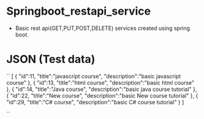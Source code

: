 # Springboot_restapi_service

- Basic rest api(GET,PUT,POST,DELETE) services created using spring boot.


# JSON (Test data)
``
[
    {
        "id":11,
        "title":"javascript course",
        "description":"basic javascript course"
    },
    {
        "id":13,
        "title":"html course",
        "description":"basic html course"
    },
    {
        "id":14,
        "title":"Java course",
        "description":"basic java course tutorial"
    },
    {
        "id":22,
        "title":"New course",
        "description":"basic New course tutorial"
    },
    {
        "id":29,
        "title":"C# course",
        "description":"basic C# course tutorial"
        }
    ]

``
